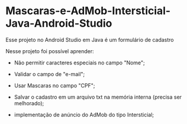 # Mascaras-e-AdMob-Intersticial-Java-Android-Studio

Esse projeto no Android Studio em Java é um formulário de cadastro

Nesse projeto foi possível aprender:

- Não permitir caracteres especiais no campo "Nome";

- Validar o campo de "e-mail";

- Usar Mascaras no campo "CPF";

- Salvar o cadastro em um arquivo txt na memória interna (precisa ser melhorado);

- implementação de anúncio do AdMob do tipo Intersticial;
